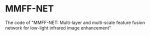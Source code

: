 # MMFF-NET
The code of "MMFF-NET: Multi-layer and multi-scale feature fusion network for low-light infrared image enhancement"
